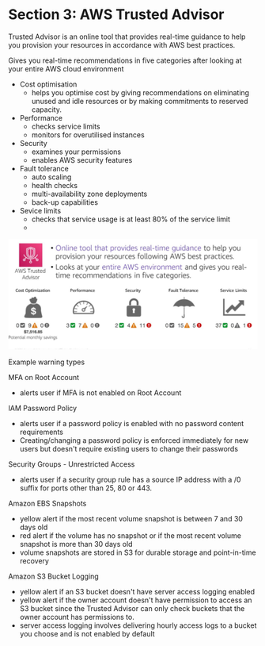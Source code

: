 # Section 3: AWS Trusted Advisor

Trusted Advisor is an online tool that provides real-time guidance to help you provision your resources in accordance with AWS best practices.

Gives you real-time recommendations in five categories after looking at your entire AWS cloud environment

- Cost optimisation
  - helps you optimise cost by giving recommendations on eliminating unused and idle resources or by making commitments to reserved capacity.
- Performance
  - checks service limits
  - monitors for overutilised instances
- Security
  - examines your permissions
  - enables AWS security features
- Fault tolerance
  - auto scaling
  - health checks
  - multi-availability zone deployments
  - back-up capabilities
- Sevice limits
  - checks that service usage is at least 80% of the service limit
  - 

![Trusted Advisor](images/trusted_advisor.png)


Example warning types

MFA on Root Account
- alerts user if MFA is not enabled on Root Account

IAM Password Policy
- alerts user if a password policy is enabled with no password content requirements
- Creating/changing a password policy is enforced immediately for new users but doesn't require existing users to change their passwords


Security Groups - Unrestricted Access
- alerts user if a security group rule has a source IP address with a /0 suffix for ports other than 25, 80 or 443.

Amazon EBS Snapshots
- yellow alert if the most recent volume snapshot is between 7 and 30 days old
- red alert if the volume has no snapshot or if the most recent volume snapshot is more than 30 days old
- volume snapshots are stored in S3 for durable storage and point-in-time recovery

Amazon S3 Bucket Logging
- yellow alert if an S3 bucket doesn't have server access logging enabled
- yellow alert if the owner account doesn't have permission to access an S3 bucket since the Trusted Advisor can only check buckets that the owner account has permissions to.
- server access logging involves delivering hourly access logs to a bucket you choose and is not enabled by default





